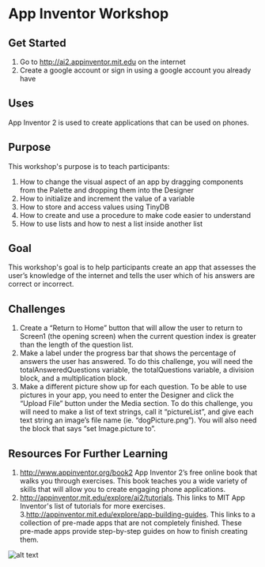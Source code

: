 # App Inventor Workshop 

## Get Started
1. Go to http://ai2.appinventor.mit.edu on the internet
2. Create a google account or sign in using a google account you already have

## Uses
App Inventor 2 is used to create applications that can be used on phones.

## Purpose
This workshop's purpose is to teach participants:

1. How to change the visual aspect of an app by dragging components from the Palette and dropping them into the Designer
2. How to initialize and increment the value of a variable
3. How to store and access values using TinyDB
4. How to create and use a procedure to make code easier to understand
5. How to use lists and how to nest a list inside another list

## Goal
This workshop's goal is to help participants create an app that assesses the user’s knowledge of the internet and tells the user which of his answers are correct or incorrect. 

## Challenges
1. Create a “Return to Home” button that will allow the user to return to Screen1 (the opening screen) when the current question index is greater than the length of the question list.
2. Make a label under the progress bar that shows the percentage of answers the user has answered. To do this challenge, you will need the totalAnsweredQuestions variable, the totalQuestions variable, a division block, and a multiplication block. 
3. Make a different picture show up for each question. To be able to use pictures in your app, you need to enter the Designer and click the “Upload File” button under the Media section. To do this challenge, you will need to make a list of text strings, call it “pictureList”, and give each text string an image’s file name (ie. “dogPicture.png”). You will also need the block that says “set Image.picture to”.

## Resources For Further Learning

1. http://www.appinventor.org/book2	App Inventor 2’s free online book that walks you through exercises. This book teaches you a wide variety of skills that will allow you to create engaging phone applications.
2. http://appinventor.mit.edu/explore/ai2/tutorials. This links to MIT App Inventor's list of tutorials for more exercises. 
3.http://appinventor.mit.edu/explore/app-building-guides. This links to a collection of pre-made apps that are not completely finished. These pre-made apps provide step-by-step guides on how to finish creating them. 


![alt text](https://github.com/HackBI/Workshop-Template-Hack-BI-IV/blob/master/download.jpg  "Logo 1")


